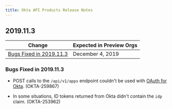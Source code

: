 ```yaml
---
title: Okta API Products Release Notes
---
```


## 2019.11.3

| Change                                             | Expected in Preview Orgs |
| -------------------------------------------------- | ------------------------ |
| [Bugs Fixed in 2019.11.3](#bugs-fixed-in-2019-11-3)| December 4, 2019         |

### Bugs Fixed in 2019.11.3

* POST calls to the `/api/v1/apps` endpoint couldn't be used with [OAuth for Okta](/docs/guides/implement-oauth-for-okta/overview/). (OKTA-259867)

* In some situations, ID tokens returned from Okta didn't contain the `idp` claim. (OKTA-253962)